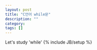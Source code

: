 ```yaml
---
layout: post
title: "C언어 while문"
description: ""
category: 
tags: []
---
```

Let's study 'while'
{% include JB/setup %}
